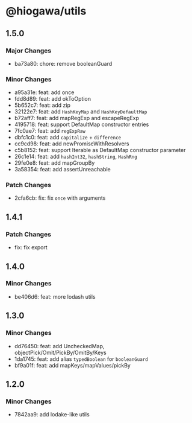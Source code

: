# @hiogawa/utils

## 1.5.0

### Major Changes

- ba73a80: chore: remove booleanGuard

### Minor Changes

- a95a31e: feat: add once
- fdd8d89: feat: add okToOption
- 5b652c7: feat: add zip
- 32122e7: feat: add `HashKeyMap` and `HashKeyDefaultMap`
- b72aff7: feat: add mapRegExp and escapeRegExp
- 4195718: feat: support DefaultMap constructor entries
- 7fc0ae7: feat: add `regExpRaw`
- dbfc1c0: feat: add `capitalize` + `difference`
- cc9cd98: feat: add newPromiseWithResolvers
- c5b8152: feat: support Iterable as DefaultMap constructor parameter
- 26c1e14: feat: add `hashInt32`, `hashString`, `HashRng`
- 29fe0e8: feat: add mapGroupBy
- 3a58354: feat: add assertUnreachable

### Patch Changes

- 2cfa6cb: fix: fix `once` with arguments

## 1.4.1

### Patch Changes

- fix: fix export

## 1.4.0

### Minor Changes

- be406d6: feat: more lodash utils

## 1.3.0

### Minor Changes

- dd76450: feat: add UncheckedMap, objectPick/Omit/PickBy/OmitBy/Keys
- 1da1745: feat: add alias `typedBoolean` for `booleanGuard`
- bf9a01f: feat: add mapKeys/mapValues/pickBy

## 1.2.0

### Minor Changes

- 7842aa9: add lodake-like utils

